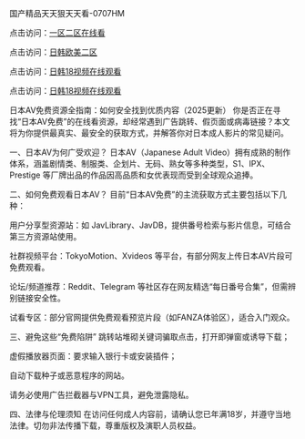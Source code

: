 国产精品天天狠天天看-0707HM

点击访问：<a href="https://cfad.pages.dev/">一区二区在线看</a>

点击访问：<a href="https://cfad.pages.dev/">日韩欧美二区</a>

点击访问：<a href="https://vassv.pages.dev/">日韩18视频在线观看</a>

点击访问：<a href="https://gda-c7m.pages.dev/">日韩18视频在线观看</a>

日本AV免费资源全指南：如何安全找到优质内容（2025更新）
你是否正在寻找“日本AV免费”的在线看资源，却经常遇到广告跳转、假页面或病毒链接？本文将为你提供最真实、最安全的获取方式，并解答你对日本成人影片的常见疑问。

一、日本AV为何广受欢迎？
日本AV（Japanese Adult Video）拥有成熟的制作体系，涵盖剧情类、制服类、企划片、无码、熟女等多种类型，S1、IPX、Prestige 等厂牌出品的作品因高品质和女优表现而受到全球观众追捧。

二、如何免费观看日本AV？
目前“日本AV免费”的主流获取方式主要包括以下几种：

用户分享型资源站：如 JavLibrary、JavDB，提供番号检索与影片信息，可结合第三方资源站使用。

社群视频平台：TokyoMotion、Xvideos 等平台，有部分网友上传日本AV片段可免费观看。

论坛/频道推荐：Reddit、Telegram 等社区存在网友精选“每日番号合集”，但需辨别链接安全性。

试看专区：部分官网提供免费观看预览片段（如FANZA体验区），适合入门观众。

三、避免这些“免费陷阱”
跳转站堆砌关键词骗取点击，打开即弹窗或诱导下载；

虚假播放器页面：要求输入银行卡或安装插件；

自动下载种子或恶意程序的网站。

请务必使用广告拦截器与VPN工具，避免泄露隐私。

四、法律与伦理须知
在访问任何成人内容前，请确认您已年满18岁，并遵守当地法律。切勿非法传播下载，尊重版权及演职人员权益。



<span style="display:none;">[Canonical link](https://github.com/yhx482/4667 ）</span>
